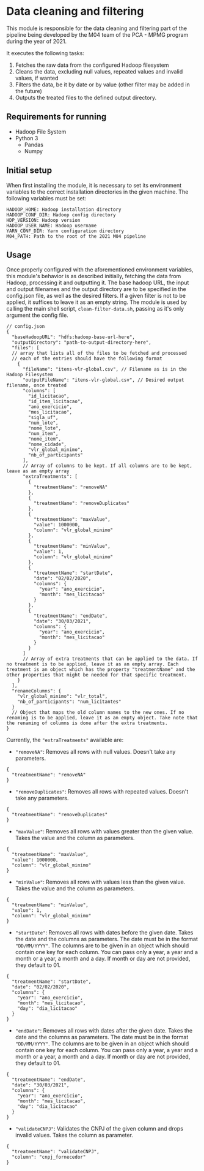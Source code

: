 # Data cleaning and filtering
This module is responsible for the data cleaning and filtering part of the pipeline being developed by the M04 team of the PCA - MPMG program during the year of 2021.

It executes the following tasks:

1. Fetches the raw data from the configured Hadoop filesystem
2. Cleans the data, excluding null values, repeated values and invalid values, if wanted
3. Filters the data, be it by date or by value (other filter may be added in the future)
4. Outputs the treated files to the defined output directory.

## Requirements for running
* Hadoop File System
* Python 3
  * Pandas
  * Numpy

## Initial setup
When first installing the module, it is necessary to set its environment variables to the correct installation directories in the given machine. The following variables must be set:
```
HADOOP_HOME: Hadoop installation directory
HADOOP_CONF_DIR: Hadoop config directory
HDP_VERSION: Hadoop version
HADOOP_USER_NAME: Hadoop username
YARN_CONF_DIR: Yarn configuration directory
M04_PATH: Path to the root of the 2021 M04 pipeline
```
## Usage
Once properly configured with the aforementioned environment variables, this module's behavior is as described initially, fetching the data from Hadoop, processing it and outputting it. The base hadoop URL, the input and output filenames and the output directory are to be specified in the config.json file, as well as the desired filters. If a given filter is not to be applied, it suffices to leave it as an empty string.
The module is used by calling the main shell script, `clean-filter-data.sh`, passing as it's only argument the config file. 
```
// config.json 
{
  "baseHadoopURL": "hdfs:hadoop-base-url-here",
  "outputDirectory": "path-to-output-directory-here",
  "files": [ 
  // array that lists all of the files to be fetched and processed
  // each of the entries should have the following format
    {
      "fileName": "itens-vlr-global.csv", // Filename as is in the Hadoop Filesystem
      "outputFileName": "itens-vlr-global.csv", // Desired output filename, once treated
      "columns": [
        "id_licitacao",
        "id_item_licitacao",
        "ano_exercicio",
        "mes_licitacao",
        "sigla_uf",
        "num_lote",
        "nome_lote",
        "num_item",
        "nome_item",
        "nome_cidade",
        "vlr_global_minimo",
        "nb_of_participants"
      ], 
      // Array of columns to be kept. If all columns are to be kept, leave as an empty array
      "extraTreatments": [
        {
          "treatmentName": "removeNA"
        },
        {
          "treatmentName": "removeDuplicates"
        },
        {
          "treatmentName": "maxValue",
          "value": 1000000,
          "column": "vlr_global_minimo"
        },
        {
          "treatmentName": "minValue",
          "value": 1,
          "column": "vlr_global_minimo"
        },
        {
          "treatmentName": "startDate",
          "date": "02/02/2020",
          "columns": {
            "year": "ano_exercicio",
            "month": "mes_licitacao"
          }
        },
        {
          "treatmentName": "endDate",
          "date": "30/03/2021",
          "columns": {
            "year": "ano_exercicio",
            "month": "mes_licitacao"
          }
        }
      ] 
      // Array of extra treatments that can be applied to the data. If no treatment is to be applied, leave it as an empty array. Each treatment is an object which has the property "treatmentName" and the other properties that might be needed for that specific treatment.
    }
  ],
  "renameColumns": {
    "vlr_global_minimo": "vlr_total",
    "nb_of_participants": "num_licitantes"
  }
  // Object that maps the old column names to the new ones. If no renaming is to be applied, leave it as an empty object. Take note that the renaming of columns is done after the extra treatments.
}
```
Currently, the `"extraTreatments"` available are:
* `"removeNA"`: Removes all rows with null values. Doesn't take any parameters.
```
{
  "treatmentName": "removeNA"
}
```
* `"removeDuplicates"`: Removes all rows with repeated values. Doesn't take any parameters.
```
{
  "treatmentName": "removeDuplicates"
}
```
* `"maxValue"`: Removes all rows with values greater than the given value. Takes the value and the column as parameters.
```
{
  "treatmentName": "maxValue",
  "value": 1000000,
  "column": "vlr_global_minimo"
}
```
* `"minValue"`: Removes all rows with values less than the given value. Takes the value and the column as parameters.
```
{
  "treatmentName": "minValue",
  "value": 1,
  "column": "vlr_global_minimo"
}
```
* `"startDate"`: Removes all rows with dates before the given date. Takes the date and the columns as parameters. The date must be in the format `"DD/MM/YYYY"`. The columns are to be given in an object which should contain one key for each column. You can pass only a year, a year and a month or a year, a month and a day. If month or day are not provided, they default to 01.
```
{
  "treatmentName": "startDate",
  "date": "02/02/2020",
  "columns": {
    "year": "ano_exercicio",
    "month": "mes_licitacao",
    "day": "dia_licitacao"
  }
}
```
* `"endDate"`: Removes all rows with dates after the given date. Takes the date and the columns as parameters. The date must be in the format `"DD/MM/YYYY"`. The columns are to be given in an object which should contain one key for each column. You can pass only a year, a year and a month or a year, a month and a day. If month or day are not provided, they default to 01.
```
{
  "treatmentName": "endDate",
  "date": "30/03/2021",
  "columns": {
    "year": "ano_exercicio",
    "month": "mes_licitacao",
    "day": "dia_licitacao"
  }
}
```
* `"validateCNPJ"`: Validates the CNPJ of the given column and drops invalid values. Takes the column as parameter.
```
{
  "treatmentName": "validateCNPJ",
  "column": "cnpj_fornecedor"
}
```